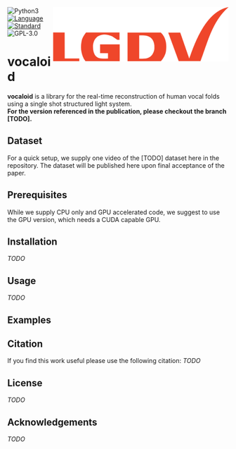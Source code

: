 <a href="https://www.lgdv.tf.fau.de/"><img align="right" src="lgdv_small.png"></a>

![Python3](https://img.shields.io/badge/python-3.5%20%7C%203.6%20%7C%203.7-blue)
[![Language](https://img.shields.io/badge/language-C++-blue.svg)](https://isocpp.org/)
[![Standard](https://img.shields.io/badge/C%2B%2B-11-blue.svg)](https://en.wikipedia.org/wiki/C%2B%2B#Standardization)
![GPL-3.0](https://img.shields.io/github/license/Henningson/vocaloid)


# vocaloid
**vocaloid** is a library for the real-time reconstruction of human vocal folds using a single shot structured light system.  
**For the version referenced in the publication, please checkout the branch [TODO].**

## Dataset
For a quick setup, we supply one video of the [TODO] dataset here in the repository.
The dataset will be published here upon final acceptance of the paper.

## Prerequisites
While we supply CPU only and GPU accelerated code, we suggest to use the GPU version, which needs a CUDA capable GPU.

## Installation
*TODO*

## Usage
*TODO*

## Examples

## Citation
If you find this work useful please use the following citation:
*TODO*

## License
*TODO*

## Acknowledgements
*TODO*
